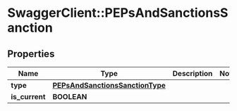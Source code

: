 # SwaggerClient::PEPsAndSanctionsSanction

## Properties
Name | Type | Description | Notes
------------ | ------------- | ------------- | -------------
**type** | [**PEPsAndSanctionsSanctionType**](PEPsAndSanctionsSanctionType.md) |  | 
**is_current** | **BOOLEAN** |  | 


